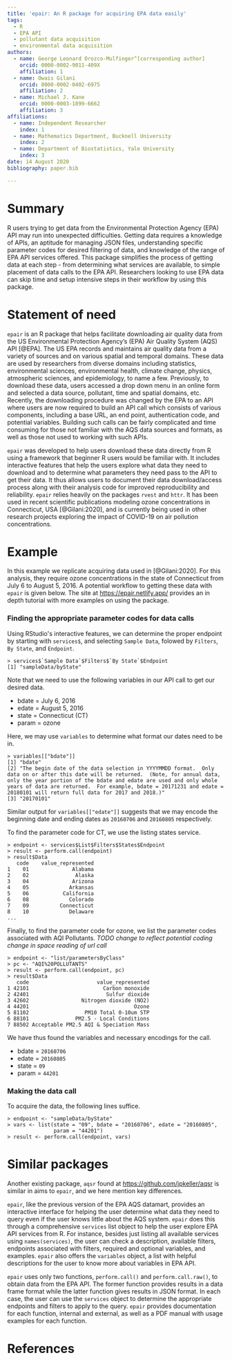 ```yaml
---
title: 'epair: An R package for acquiring EPA data easily'
tags:
  - R
  - EPA API
  - pollutant data acquisition
  - environmental data acquisition
authors:
  - name: George Leonard Orozco-Mulfinger^[corresponding author]
    orcid: 0000-0002-9011-409X
    affiliation: 1
  - name: Owais Gilani
    orcid: 0000-0002-0402-6975
    affiliation: 2
  - name: Michael J. Kane
    orcid: 0000-0003-1899-6662
    affiliation: 3
affiliations:
  - name: Independent Researcher
    index: 1
  - name: Mathematics Department, Bucknell University
    index: 2
  - name: Department of Biostatistics, Yale University
    index: 3
date: 14 August 2020
bibliography: paper.bib

---
```


# Summary

R users trying to get data from the Environmental Protection Agency (EPA) API may run into 
unexpected difficulties. Getting data requires a knowledge of APIs, an aptitude for managing JSON files, understanding
specific parameter codes for desired filtering of data, and knowledge of the range of EPA API services
offered. This package simplifies the process of getting data at each step - from determining 
what services are available, to simple placement of data calls to the EPA API. Researchers looking to use EPA data can skip time and setup intensive steps in their workflow by using this package.


# Statement of need 

`epair` is an R package that helps facilitate downloading air quality data from the US Environmental Protection Agency’s (EPA) Air Quality System (AQS) API [@EPA]. The US EPA records and maintains air quality data from a variety of sources and on various spatial and temporal domains. These data are used by researchers from diverse domains including statistics, environmental sciences, environmental health, climate change, physics, atmospheric sciences, and epidemiology, to name a few. Previously, to download these data, users accessed a drop down menu in an online form and selected a data source, pollutant, time and spatial domains, etc. Recently, the downloading procedure was changed by the EPA to an API where users are now required to build an API call which consists of various components, including a base URL, an end point, authentication code, and potential variables. Building such calls can be fairly complicated and time consuming for those not familiar with the AQS data sources and formats, as well as those not used to working with such APIs.

`epair` was developed to help users download these data directly from R using a framework that beginner R users would be familiar with. It includes interactive features that help the users explore what data they need to download and to determine what parameters they need pass to the API to get their data. It thus allows users to document their data download/access process along with their analysis code for improved reproducibility and reliability. `epair` relies heavily on the packages `rvest` and `httr`. It has been used in recent scientific publications modeling ozone concentrations in Connecticut, USA [@Gilani:2020], and is currently being used in other research projects exploring the impact of COVID-19 on air pollution concentrations.

# Example

In this example we replicate acquiring data used in [@Gilani:2020]. For this analysis, they require ozone concentrations in the state of Connecticut from July 6 to August 5, 2016. A potential workflow to getting these data with `epair` is given below. The site at https://epair.netlify.app/ provides an in depth tutorial with more examples on using the package.

### Finding the appropriate parameter codes for data calls

Using RStudio's interactive features, we can determine the proper endpoint by starting with `services$`, and selecting `Sample Data`, folowed by `Filters`, `By State`, and `Endpoint`.

```
> services$`Sample Data`$Filters$`By State`$Endpoint
[1] "sampleData/byState"
```

Note that we need to use the following variables in our API call to get our desired data.
* bdate = July 6, 2016
* edate = August 5, 2016
* state = Connecticut (CT)
* param = ozone

Here, we may use `variables` to determine what format our dates need to be in.

```
> variables[["bdate"]]
[1] "bdate"                                                                                             
[2] "The begin date of the data selection in YYYYMMDD format.  Only data on or after this date will be returned.  (Note, for annual data, only the year portion of the bdate and edate are used and only whole years of data are returned.  For example, bdate = 20171231 and edate = 20180101 will return full data for 2017 and 2018.)"
[3] "20170101"  
```

Similar output for `variables[["edate"]]` suggests that we may encode the beginning date and ending dates as `20160706` and `20160805` respectively. 

To find the parameter code for CT, we use the listing states service.
```
> endpoint <- services$List$Filters$States$Endpoint
> result <- perform.call(endpoint)
> result$Data
   code    value_represented
1    01              Alabama
2    02               Alaska
3    04              Arizona
4    05             Arkansas
5    06           California
6    08             Colorado
7    09          Connecticut
8    10             Delaware
...
```

Finally, to find the parameter code for ozone, we list the parameter codes associated with AQI Pollutants. 
*TODO change to reflect potential coding change in space reading of url call*
```
> endpoint <- "list/parametersByClass"
> pc <- "AQI%20POLLUTANTS"
> result <- perform.call(endpoint, pc)
> result$Data
   code                      value_represented
1 42101                        Carbon monoxide
2 42401                         Sulfur dioxide
3 42602                 Nitrogen dioxide (NO2)
4 44201                                  Ozone
5 81102                  PM10 Total 0-10um STP
6 88101               PM2.5 - Local Conditions
7 88502 Acceptable PM2.5 AQI & Speciation Mass
```

We have thus found the variables and necessary encodings for the call.
* bdate = `20160706` 
* edate = `20160805`
* state = `09`
* param = `44201`

### Making the data call

To acquire the data, the following lines suffice.
```
> endpoint <- "sampleData/byState"
> vars <- list(state = "09", bdate = "20160706", edate = "20160805", 
               param = "44201")
> result <- perform.call(endpoint, vars)
```

# Similar packages

Another existing package, `aqsr` found at https://github.com/jpkeller/aqsr is similar in aims to `epair`, and we here mention key differences. 

`epair`, like the previous version of the EPA AQS datamart, provides an interactive interface for helping the user determine what data they need to query even if the user knows little about the AQS system. `epair` does this through a comprehensive `services` list object to help the user explore EPA API services from R. For instance, besides just listing all available services using `names(services)`, the user can check a description, available filters, endpoints associated with filters, required and optional variables, and examples. `epair` also offers the `variables` object, a list with helpful descriptions for the user to know more about variables in EPA API. 

`epair` uses only two functions, `perform.call()` and `perform.call.raw()`, to obtain data from the EPA API. The former function provides results in a data frame format while the latter function gives results in JSON format. In each case, the user can use the `services` object to determine the appropriate endpoints and filters to apply to the query. `epair` provides documentation for each function, internal and external, as well as a PDF manual with usage examples for each function.

# References

